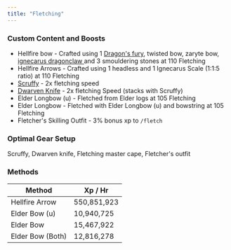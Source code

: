 ```yaml
---
title: "Fletching"
---
```


### Custom Content and Boosts

- Hellfire bow - Crafted using 1 [Dragon's fury](herblore.md#custom-items-and-content), twisted bow, zaryte bow, [ignecarus dragonclaw ](../bso-custom-killables/bosses/ignecarus.md#loot)and 3 smouldering stones at 110 Fletching
- Hellfire Arrows - Crafted using 1 headless and 1 Ignecarus Scale (1:1:5 ratio) at 110 Fletching
- [Scruffy](/custom-items/pets) - 2x fletching speed
- [Dwarven Knife](/custom-items/equippables#dwarven-equipment) - 2x fletching Speed (stacks with Scruffy)
- Elder Longbow (u) - Fletched from Elder logs at 105 Fletching
- Elder Longbow - Fletched with Elder Longbow (u) and bowstring at 105 Fletching
- Fletcher's Skilling Outfit - 3% bonus xp to `/fletch`

### Optimal Gear Setup

Scruffy, Dwarven knife, Fletching master cape, Fletcher's outfit

### Methods

| Method           | Xp / Hr     |
| ---------------- | ----------- |
| Hellfire Arrow   | 550,851,923 |
| Elder Bow (u)    | 10,940,725  |
| Elder Bow        | 15,467,922  |
| Elder Bow (Both) | 12,816,278  |
